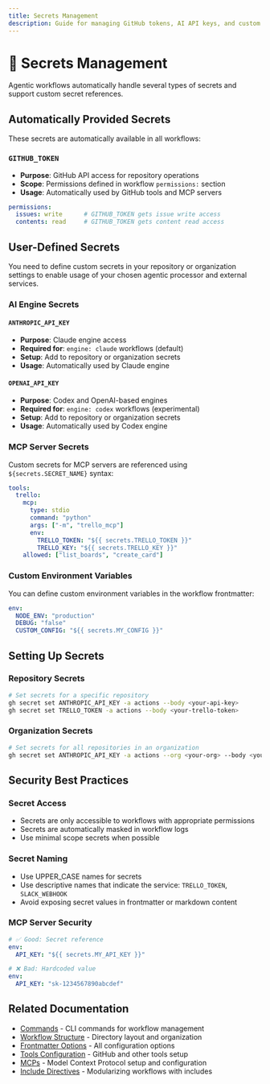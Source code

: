 ```yaml
---
title: Secrets Management
description: Guide for managing GitHub tokens, AI API keys, and custom secrets in agentic workflows with automatic provisioning and security best practices.
---
```


# 🔐 Secrets Management

Agentic workflows automatically handle several types of secrets and support custom secret references.

## Automatically Provided Secrets

These secrets are automatically available in all workflows:

### `GITHUB_TOKEN`
- **Purpose**: GitHub API access for repository operations
- **Scope**: Permissions defined in workflow `permissions:` section
- **Usage**: Automatically used by GitHub tools and MCP servers

```yaml
permissions:
  issues: write      # GITHUB_TOKEN gets issue write access
  contents: read     # GITHUB_TOKEN gets content read access
```

## User-Defined Secrets

You need to define custom secrets in your repository or organization settings to enable usage of your chosen agentic processor and external services.

### AI Engine Secrets

#### `ANTHROPIC_API_KEY`
- **Purpose**: Claude engine access
- **Required for**: `engine: claude` workflows (default)
- **Setup**: Add to repository or organization secrets
- **Usage**: Automatically used by Claude engine

#### `OPENAI_API_KEY`
- **Purpose**: Codex and OpenAI-based engines
- **Required for**: `engine: codex` workflows (experimental)
- **Setup**: Add to repository or organization secrets
- **Usage**: Automatically used by Codex engine

### MCP Server Secrets

Custom secrets for MCP servers are referenced using `${secrets.SECRET_NAME}` syntax:

```yaml
tools:
  trello:
    mcp:
      type: stdio
      command: "python"
      args: ["-m", "trello_mcp"]
      env:
        TRELLO_TOKEN: "${{ secrets.TRELLO_TOKEN }}"
        TRELLO_KEY: "${{ secrets.TRELLO_KEY }}"
    allowed: ["list_boards", "create_card"]
```

### Custom Environment Variables

You can define custom environment variables in the workflow frontmatter:

```yaml
env:
  NODE_ENV: "production"
  DEBUG: "false"
  CUSTOM_CONFIG: "${{ secrets.MY_CONFIG }}"
```

## Setting Up Secrets

### Repository Secrets
```bash
# Set secrets for a specific repository
gh secret set ANTHROPIC_API_KEY -a actions --body <your-api-key>
gh secret set TRELLO_TOKEN -a actions --body <your-trello-token>
```

### Organization Secrets
```bash
# Set secrets for all repositories in an organization
gh secret set ANTHROPIC_API_KEY -a actions --org <your-org> --body <your-api-key>
```

## Security Best Practices

### Secret Access
- Secrets are only accessible to workflows with appropriate permissions
- Secrets are automatically masked in workflow logs
- Use minimal scope secrets when possible

### Secret Naming
- Use UPPER_CASE names for secrets
- Use descriptive names that indicate the service: `TRELLO_TOKEN`, `SLACK_WEBHOOK`
- Avoid exposing secret values in frontmatter or markdown content

### MCP Server Security
```yaml
# ✅ Good: Secret reference
env:
  API_KEY: "${{ secrets.MY_API_KEY }}"

# ❌ Bad: Hardcoded value
env:
  API_KEY: "sk-1234567890abcdef"
```

## Related Documentation

- [Commands](commands.md) - CLI commands for workflow management
- [Workflow Structure](workflow-structure.md) - Directory layout and organization
- [Frontmatter Options](frontmatter.md) - All configuration options
- [Tools Configuration](tools.md) - GitHub and other tools setup
- [MCPs](mcps.md) - Model Context Protocol setup and configuration
- [Include Directives](include-directives.md) - Modularizing workflows with includes

